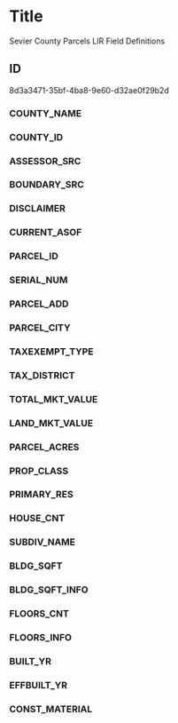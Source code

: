 # Title

Sevier County Parcels LIR Field Definitions

## ID

8d3a3471-35bf-4ba8-9e60-d32ae0f29b2d

### COUNTY_NAME

### COUNTY_ID

### ASSESSOR_SRC

### BOUNDARY_SRC

### DISCLAIMER

### CURRENT_ASOF

### PARCEL_ID

### SERIAL_NUM

### PARCEL_ADD

### PARCEL_CITY

### TAXEXEMPT_TYPE

### TAX_DISTRICT

### TOTAL_MKT_VALUE

### LAND_MKT_VALUE

### PARCEL_ACRES

### PROP_CLASS

### PRIMARY_RES

### HOUSE_CNT

### SUBDIV_NAME

### BLDG_SQFT

### BLDG_SQFT_INFO

### FLOORS_CNT

### FLOORS_INFO

### BUILT_YR

### EFFBUILT_YR

### CONST_MATERIAL
